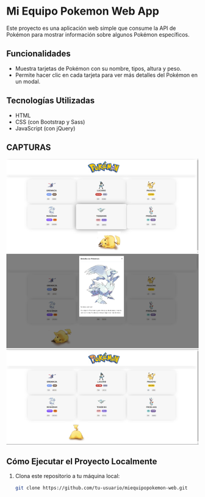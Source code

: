 # Mi Equipo Pokemon Web App

Este proyecto es una aplicación web simple que consume la API de Pokémon para mostrar información sobre algunos Pokémon específicos.

## Funcionalidades

- Muestra tarjetas de Pokémon con su nombre, tipos, altura y peso.
- Permite hacer clic en cada tarjeta para ver más detalles del Pokémon en un modal.

## Tecnologías Utilizadas

- HTML
- CSS (con Bootstrap y Sass)
- JavaScript (con jQuery)

## CAPTURAS 
![Alt text](<img/Captura de pantalla 2023-12-19 103606.png>)
![Alt text](<img/Captura de pantalla 2023-12-19 103652.png>)
![Alt text](<img/Captura de pantalla1.png>)


## Cómo Ejecutar el Proyecto Localmente

1. Clona este repositorio a tu máquina local:

   ```bash
   git clone https://github.com/tu-usuario/miequipopokemon-web.git
